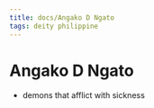 ```yaml
---
title: docs/Angako D Ngato
tags: deity philippine
---
```


# Angako D Ngato
- demons that afflict with sickness